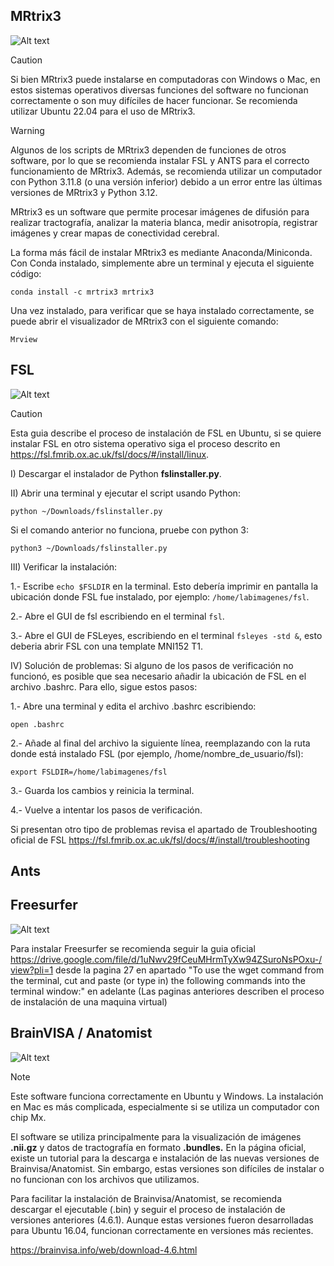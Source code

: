 ## MRtrix3 

![Alt text](https://www.mrtrix.org/images/frontpage/mrview.jpg)


> [!CAUTION]
> Si bien MRtrix3 puede instalarse en computadoras con Windows o Mac, en estos sistemas operativos diversas funciones del software no funcionan correctamente o son muy difíciles de hacer funcionar. Se recomienda utilizar Ubuntu 22.04 para el uso de MRtrix3.

> [!WARNING]  
> Algunos de los scripts de MRtrix3 dependen de funciones de otros software, por lo que se recomienda instalar FSL y ANTS para el correcto funcionamiento de MRtrix3. Además, se recomienda utilizar un computador con Python 3.11.8 (o una versión inferior) debido a un error entre las últimas versiones de MRtrix3 y Python 3.12.

MRtrix3 es un software que permite procesar imágenes de difusión para realizar tractografía, analizar la materia blanca, medir anisotropía, registrar imágenes y crear mapas de conectividad cerebral.

La forma más fácil de instalar MRtrix3 es mediante Anaconda/Miniconda. Con Conda instalado, simplemente abre un terminal y ejecuta el siguiente código:

``` console
conda install -c mrtrix3 mrtrix3
```

Una vez instalado, para verificar que se haya instalado correctamente, se puede abrir el visualizador de MRtrix3 con el siguiente comando:

``` console
Mrview
```

## FSL

![Alt text](https://s3.us-east-2.amazonaws.com/brainder/2015/fsl-rpi/screenshot_debian_lxde_rpi2.png)

> [!CAUTION]
> Esta guia describe el proceso de instalación de FSL en Ubuntu, si se quiere instalar FSL en otro sistema operativo siga el proceso descrito en https://fsl.fmrib.ox.ac.uk/fsl/docs/#/install/linux.

I) Descargar el instalador de Python **fslinstaller.py**.

II) Abrir una terminal y ejecutar el script usando Python:

```console
python ~/Downloads/fslinstaller.py
```

Si el comando anterior no funciona, pruebe con python
3:
```console
python3 ~/Downloads/fslinstaller.py
```

III) Verificar la instalación:

1.- Escribe ```echo $FSLDIR``` en la terminal. Esto debería imprimir en pantalla la ubicación donde FSL fue instalado, por ejemplo: ```/home/labimagenes/fsl```.

2.- Abre el GUI de fsl escribiendo en el terminal ```fsl```.

3.- Abre el GUI de FSLeyes, escribiendo en el terminal ```fsleyes -std &```, esto deberia abrir FSL con una template MNI152 T1.

IV) Solución de problemas:
Si alguno de los pasos de verificación no funcionó, es posible que sea necesario añadir la ubicación de FSL en el archivo .bashrc. Para ello, sigue estos pasos:

1.- Abre una terminal y edita el archivo .bashrc escribiendo:

```console
open .bashrc
```

2.- Añade al final del archivo la siguiente línea, reemplazando con la ruta donde está instalado FSL (por ejemplo, /home/nombre_de_usuario/fsl):

``` console
export FSLDIR=/home/labimagenes/fsl
```

3.- Guarda los cambios y reinicia la terminal.

4.- Vuelve a intentar los pasos de verificación.

Si presentan otro tipo de problemas revisa el apartado de Troubleshooting oficial de FSL https://fsl.fmrib.ox.ac.uk/fsl/docs/#/install/troubleshooting


## Ants

## Freesurfer

![Alt text](https://www.researchgate.net/profile/Efren-Murillo-Zamora/publication/374489831/figure/fig1/AS:11431281196265744@1696597965800/MRI-volumetry-of-the-brain-with-FreeSurfer-software-A-a-3D-image-of-the-pial-area-The.png)

Para instalar Freesurfer se recomienda seguir la guia oficial https://drive.google.com/file/d/1uNwv29fCeuMHrmTyXw94ZSuroNsPOxu-/view?pli=1 desde la pagina 27 en apartado "To use the wget command from the terminal, cut and paste (or type in) the following commands into the terminal window:" en adelante (Las paginas anteriores describen el proceso de instalación de una maquina virtual)

## BrainVISA / Anatomist

![Alt text](https://brainvisa.info/web/_static/images/control_window0.png)

>[!NOTE]
> Este software funciona correctamente en Ubuntu y Windows. La instalación en Mac es más complicada, especialmente si se utiliza un computador con chip Mx.

El software se utiliza principalmente para la visualización de imágenes **.nii.gz** y datos de tractografía en formato **.bundles.** En la página oficial, existe un tutorial para la descarga e instalación de las nuevas versiones de Brainvisa/Anatomist. Sin embargo, estas versiones son difíciles de instalar o no funcionan con los archivos que utilizamos.

Para facilitar la instalación de Brainvisa/Anatomist, se recomienda descargar el ejecutable (.bin) y seguir el proceso de instalación de versiones anteriores (4.6.1). Aunque estas versiones fueron desarrolladas para Ubuntu 16.04, funcionan correctamente en versiones más recientes.

https://brainvisa.info/web/download-4.6.html


